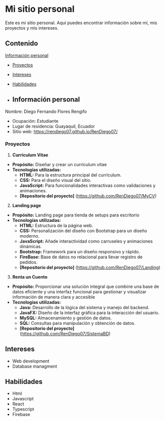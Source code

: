 # Mi sitio personal


Este es mi sitio personal. Aquí puedes encontrar información sobre mí, mis
proyectos y mis intereses.


## Contenido

[Información personal](#información-personal)
* [Proyectos](#proyectos)
* [Intereses](#intereses)
* [Habilidades](#habilidades)

* ## Información personal

Nombre: Diego Fernando Flores Rengifo
* Ocupación: Estudiante
* Lugar de residencia: Guayaquil, Ecuador
* Sitio web: https://rendiego07.github.io/RenDiego07/


### Proyectos
1. **Currículum Vitae**
 - **Propósito:** Diseñar y crear un currículum vitae 
 - **Tecnologías utilizadas:**  
     - **HTML:** Para la estructura principal del currículum.  
     - **CSS:** Para el diseño visual del sitio.  
     - **JavaScript:** Para funcionalidades interactivas como validaciones y animaciones.  
     - **[Repositorio del proyecto]** (https://github.com/RenDiego07/MyCV)
2. **Landing page**
 - **Propósito:** Landing page para tienda de setups para escritorio
 - **Tecnologías utilizadas:**  
     - **HTML:** Estructura de la página web.  
     - **CSS:** Personalización del diseño con Bootstrap para un diseño moderno.  
     - **JavaScript:** Añade interactividad como carruseles y animaciones dinámicas.  
     - **Bootstrap:** Framework para un diseño responsivo y rápido.
     - **FireBase:** Base de datos no relacional para llevar registro de pedidos.  
     - **[Repositorio del proyecto]** (https://github.com/RenDiego07/Landing)
3. **Renta un Cuento**
 - **Propósito:** Proporcionar una solución integral que combine una base de datos eficiente y una interfaz funcional para gestionar y visualizar información de manera clara y accesible
 - **Tecnologías utilizadas:**  
     - **Java:** Desarrollo de la lógica del sistema y manejo del backend.  
     - **JavaFX:** Diseño de la interfaz gráfica para la interacción del usuario.  
     - **MySQL:** Almacenamiento y gestión de datos.  
     - **SQL:** Consultas para manipulación y obtención de datos.  
     - **[Repositorio del proyecto]** (https://github.com/RenDiego07/SistemaBD)

## Intereses
* Web development
* Database managment

## Habilidades 
* Html
* Javascript
* React
* Typescript
* Firebase


  
